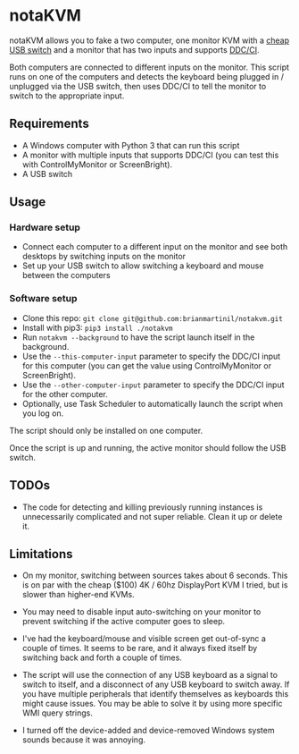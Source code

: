 # notaKVM

notaKVM allows you to fake a two computer, one monitor KVM with a [cheap USB switch](https://www.amazon.com/s?k=usb+3+switch) and a monitor that has two inputs and supports [DDC/CI](https://en.wikipedia.org/wiki/Display_Data_Channel).

Both computers are connected to different inputs on the monitor.  This script runs on one of the computers and detects the keyboard being plugged in / unplugged via the USB switch, then uses DDC/CI to tell the monitor to switch to the appropriate input.

## Requirements

* A Windows computer with Python 3 that can run this script
* A monitor with multiple inputs that supports DDC/CI (you can test this with ControlMyMonitor or ScreenBright).
* A USB switch

## Usage

### Hardware setup

* Connect each computer to a different input on the monitor and see both desktops by switching inputs on the monitor
* Set up your USB switch to allow switching a keyboard and mouse between the computers

### Software setup

* Clone this repo: `git clone git@github.com:brianmartinil/notakvm.git`
* Install with pip3: `pip3 install ./notakvm`
* Run `notakvm --background` to have the script launch itself in the background.
* Use the `--this-computer-input` parameter to specify the DDC/CI input for this computer (you can get the value using ControlMyMonitor or ScreenBright).
* Use the `--other-computer-input` parameter to specify the DDC/CI input for the other computer.
* Optionally, use Task Scheduler to automatically launch the script when you log on.

The script should only be installed on one computer.

Once the script is up and running, the active monitor should follow the USB switch.

## TODOs

* The code for detecting and killing previously running instances is unnecessarily complicated and not super reliable.  Clean it up or delete it.

## Limitations

* On my monitor, switching between sources takes about 6 seconds.  This is on par with the cheap ($100) 4K / 60hz DisplayPort KVM I tried, but is slower than higher-end KVMs.

* You may need to disable input auto-switching on your monitor to prevent switching if the active computer goes to sleep.

* I've had the keyboard/mouse and visible screen get out-of-sync a couple of times.  It seems to be rare, and it always fixed itself by switching back and forth a couple of times.

* The script will use the connection of any USB keyboard as a signal to switch to itself, and a disconnect of any USB keyboard to switch away.  If you have multiple peripherals that identify themselves as keyboards this might cause issues.  You may be able to solve it by using more specific WMI query strings.

* I turned off the device-added and device-removed Windows system sounds because it was annoying.